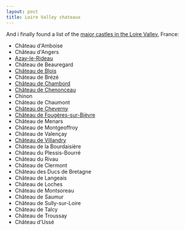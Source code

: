 ```yaml
---
layout: post
title: Loire Valley chateaux
---
```


And i finally found a list of the [major castles in the Loire Valley](http://en.wikipedia.org/wiki/Category:Ch%C3%A2teaux_of_the_Loire_Valley), France:

- Château d'Amboise
- Château d'Angers
- [Azay-le-Rideau](http://en.wikipedia.org/wiki/Azay-le-Rideau)
- Château de Beauregard
- [Château de Blois](http://en.wikipedia.org/wiki/Ch%C3%A2teau_de_Blois)
- Château de Brézé
- [Château de Chambord](http://en.wikipedia.org/wiki/Ch%C3%A2teau_de_Chambord)
- [Château de Chenonceau](http://en.wikipedia.org/wiki/Ch%C3%A2teau_de_Chenonceau)
- Chinon
- Château de Chaumont
- [Château de Cheverny](http://en.wikipedia.org/wiki/Ch%C3%A2teau_de_Cheverny)
- [Château de Fougères-sur-Bièvre ](http://fr.wikipedia.org/wiki/Foug%C3%A8res-sur-Bi%C3%A8vre)
- Château de Menars
- Château de Montgeoffroy
- Château de Valençay
- [Château de Villandry](http://en.wikipedia.org/wiki/Ch%C3%A2teau_de_Villandry)
- Château de la Bourdaisière
- Château du Plessis-Bourré
- Château du Rivau
- Château de Clermont
- Château des Ducs de Bretagne
- Château de Langeais
- Château de Loches
- Château de Montsoreau
- Château de Saumur
- Château de Sully-sur-Loire
- Château de Talcy
- Château de Troussay
- Château d'Ussé  
